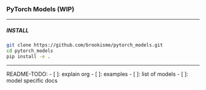 ### PyTorch Models (WIP)

---

##### INSTALL

```bash
git clone https://github.com/brookisme/pytorch_models.git
cd pytorch_models
pip install -e .
```

---

README-TODO:
    - [ ]: explain org
    - [ ]: examples
    - [ ]: list of models
    - [ ]: model specific docs


